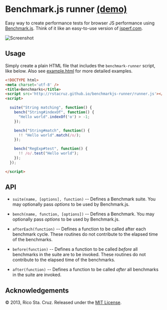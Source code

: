 # Benchmark.js runner [(demo)](http://rstacruz.github.io/benchmarkjs-runner/example.html)

Easy way to create performance tests for browser JS performance using 
[Benchmark.js]. Think of it like an easy-to-use version of [jsperf.com].

![Screenshot](http://rstacruz.github.io/benchmarkjs-runner/support/screenshot.png)

## Usage

Simply create a plain HTML file that includes the `benchmark-runner` script,
like below. Also see [example.html](example.html) for more detailed
examples.

~~~ html
<!DOCTYPE html>
<meta charset='utf-8' />
<title>Benchmarks</title>
<script src='http://rstacruz.github.io/benchmarkjs-runner/runner.js'></script>
<script>

  suite("String matching", function() {
    bench("String#indexOf", function() {
      "Hello world".indexOf('o') > -1;
    });

    bench("String#match", function() {
      !! "Hello world".match(/o/);
    });

    bench("RegExp#test", function() {
      !! /o/.test("Hello world");
    });
  });

</script>
~~~

## API

* `suite(name, [options], function)` -- Defines a Benchmark suite. You may
optionally pass *options* to be used by Benchmark.js.

* `bench(name, function, [options])` -- Defines a Benchmark. You may optionally
pass *options* to be used by Benchmark.js.

* `afterEach(function)` -- Defines a function to be called after each benchmark
cycle. These routines do not contribute to the elapsed time of the benchmarks.

* `before(function)` -- Defines a function to be called *before* all benchmarks in
the suite are to be invoked. These routines do not contribute to the elapsed
time of the benchmarks.

* `after(function)` -- Defines a function to be called *after* all benchmarks in
the suite are invoked.

## Acknowledgements

© 2013, Rico Sta. Cruz. Released under the [MIT License].

[MIT License]: http://www.opensource.org/licenses/mit-license.php
[jsperf.com]: http://jsperf.com/
[benchmark.js]: http://benchmarkjs.com/
